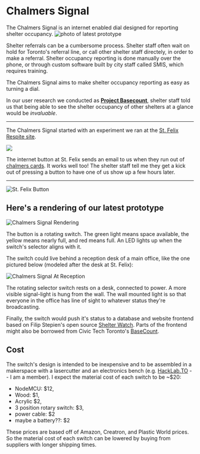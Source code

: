 # Chalmers Signal
The Chalmers Signal is an internet enabled dial designed for reporting shelter occupancy.
![photo of latest prototype]()

Shelter referrals can be a cumbersome process. Shelter staff often wait on hold for Toronto's referral line, or call other shelter staff directely, in order to make a referral. Shelter occupancy reporting is done manually over the phone, or through custom software built by city staff called SMIS, which requires training.

The Chalmers Signal aims to make shelter occupancy reporting as easy as turning a dial.

In our user research we conducted as **[Project Basecount](https://basecount.netlify.com)**, shelter staff told us that being able to see the shelter occupancy of other shelters at a glance would be *invaluable*.

---
The Chalmers Signal started with an experiment we ran at the [St. Felix Respite site](https://stfelixcentre.ca/).

![](https://media.giphy.com/media/7zDZJI1XRbogHWWfC7/giphy.gif)

The internet button at St. Felix sends an email to us when they run out of [chalmers cards](chalmerscards.com). It works well too! The shelter staff tell me they get a kick out of pressing a button to have one of us show up a few hours later.

---

![St. Felix Button](https://i.imgur.com/IOCCQx2.jpg)

## Here's a rendering of our latest prototype

![Chalmers Signal Rendering](https://i.imgur.com/DVjn7F7.png)

The button is a rotating switch. The green light means space available, the yellow means nearly full, and red means full. An LED lights up when the switch's selector aligns with it.

The switch could live behind a reception desk of a main office, like the one pictured below (modeled after the desk at St. Felix):

![Chalmers Signal At Reception](https://i.imgur.com/xa07p7p.png)

The rotating selector switch rests on a desk, connected to power. A more visible signal-light is hung from the wall. The wall mounted light is so that everyone in the office has line of sight to whatever status they're broadcasting.

Finally, the switch would push it's status to a database and website frontend based on Filip Stepien's open source [Shelter Watch](https://shelter.filipstepien.com/). Parts of the frontend might also be borrowed from Civic Tech Toronto's [BaseCount](basecount.netlify.com).

## Cost
The switch's design is intended to be inexpensive and to be assembled in a makerspace with a lasercutter and an electronics bench (e.g. [HackLab.TO](Hacklab.to) -- I am a member). I expect the material cost of each switch to be ~$20:
+ NodeMCU: $12,
+ Wood: $1,
+ Acrylic $2,
+ 3 position rotary switch: $3,
+ power cable: $2
+ maybe a battery??: $2

These prices are based off of Amazon, Creatron, and Plastic World prices. So the material cost of each switch can be lowered by buying from suppliers with longer shipping times.
